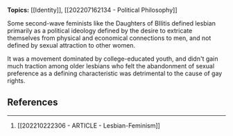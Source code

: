 **Topics:** [[Identity]], [[202207162134 - Political Philosophy]]

Some second-wave feminists like the Daughters of BIlitis defined lesbian primarily as a political ideology defined by the desire to extricate themselves from physical and economical connections to men, and not defined by sexual attraction to other women. 

It was a movement dominated by college-educated youth, and didn't gain much traction among older lesbians who felt the abandonment of sexual preference as a defining characteristic was detrimental to the cause of gay rights.

## References
--- 
1. [[202210222306 - ARTICLE - Lesbian-Feminism]]
